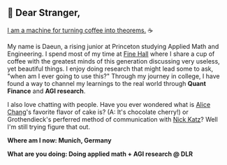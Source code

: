 ## 💌 Dear Stranger,

<a href="https://blogs.ams.org/phdplus/2015/04/28/coffee-into-theorems/">I am a machine for turning coffee into theorems.</a> ☕

My name is Daeun, a rising junior at Princeton studying Applied Math and Engineering. I spend most of my time at <a href="https://www.dailyprincetonian.com/article/2022/11/tea-fine-hall-math-professor-students"> Fine Hall</a> where I share a cup of coffee with the greatest minds of this generation discussing very useless, yet beautiful things. I enjoy doing research that might lead some to ask, "when am I ever going to use this?" Through my journey in college, I have found a way to channel my learnings to the real world through <b>Quant Finance</b> and <b>AGI research</b>. 

I also love chatting with people. Have you ever wondered what is <a href="https://en.wikipedia.org/wiki/Sun-Yung_Alice_Chang">Alice Chang</a>'s favorite flavor of cake is? (A: It's chocolate cherry!) or Grothendieck's perferred method of communication with <a href="https://en.wikipedia.org/wiki/Nick_Katz">Nick Katz</a>? Well I'm still trying figure that out.

<strong>Where am I now: Munich, Germany</strong>

<strong>What are you doing: Doing applied math + AGI research @ DLR</strong>

<!--
**daeunkim725/daeunkim725** is a ✨ _special_ ✨ repository because its `README.md` (this file) appears on your GitHub profile.

Here are some ideas to get you started:

- 🔭 I’m currently working on ...
- 🌱 I’m currently learning ...
- 👯 I’m looking to collaborate on ...
- 🤔 I’m looking for help with ...
- 💬 Ask me about ...
- 📫 How to reach me: ...
- 😄 Pronouns: ...
- ⚡ Fun fact: ...
-->
